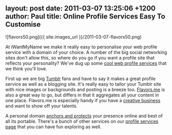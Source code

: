 layout: post
date: 2011-03-07 13:25:06 +1200
author: Paul
title: Online Profile Services Easy To Customise
----

![flavors50.png]({{ site.images_url }}/2011-03-07-flavors50.png)

At iWantMyName we make it really easy to personalise your web profile service with a domain of your choice. A number of the big social networking sites don't allow this, so where do you go if you want a profile site that reflects your personality? We've dug up some [cool web profile services](https://iwantmyname.co.nz/services/personal-profile/) that we think you'll love. 

First up we are big [Tumblr](https://iwantmyname.co.nz/features/applications/custom-domain-apps/blogs/tumblr-tumblelog-easy-blog-with-own-url) fans and have to say it makes a great profile service as well as a blogging site. It's really easy to tailor your Tumblr site with nice images or backgrounds and posting is a breeze too. [Flavors.me](https://iwantmyname.co.nz/services/personal-profile/customize-flavors.me-website-with-your-own-domain) is also a great way to go, but differs in that it aggregates all your content in one place. Flavors.me is especially handy if you have a [creative business](http://flavors.me/jboydphoto) and want to show off your talents.

A personal domain [anchors and protects](https://iwantmyname.com/blog/2010/11/anchor-your-social-media-presence-with-a-domain.html) your presence online and best of all its portable. There's a bunch of other services on our [profile services page](https://iwantmyname.co.nz/services/personal-profile/) that you can have fun exploring as well.
